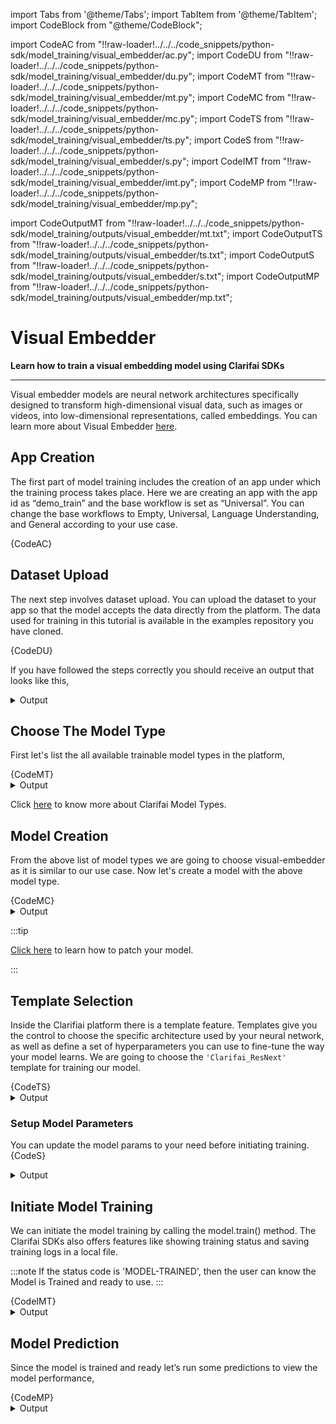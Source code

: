 import Tabs from '@theme/Tabs';
import TabItem from '@theme/TabItem';
import CodeBlock from "@theme/CodeBlock";


import CodeAC from "!!raw-loader!../../../code_snippets/python-sdk/model_training/visual_embedder/ac.py";
import CodeDU from "!!raw-loader!../../../code_snippets/python-sdk/model_training/visual_embedder/du.py";
import CodeMT from "!!raw-loader!../../../code_snippets/python-sdk/model_training/visual_embedder/mt.py";
import CodeMC from "!!raw-loader!../../../code_snippets/python-sdk/model_training/visual_embedder/mc.py";
import CodeTS from "!!raw-loader!../../../code_snippets/python-sdk/model_training/visual_embedder/ts.py";
import CodeS from "!!raw-loader!../../../code_snippets/python-sdk/model_training/visual_embedder/s.py";
import CodeIMT from "!!raw-loader!../../../code_snippets/python-sdk/model_training/visual_embedder/imt.py";
import CodeMP from "!!raw-loader!../../../code_snippets/python-sdk/model_training/visual_embedder/mp.py";



import CodeOutputMT from "!!raw-loader!../../../code_snippets/python-sdk/model_training/outputs/visual_embedder/mt.txt";
import CodeOutputTS from "!!raw-loader!../../../code_snippets/python-sdk/model_training/outputs/visual_embedder/ts.txt";
import CodeOutputS from "!!raw-loader!../../../code_snippets/python-sdk/model_training/outputs/visual_embedder/s.txt";
import CodeOutputMP from "!!raw-loader!../../../code_snippets/python-sdk/model_training/outputs/visual_embedder/mp.txt";



# Visual Embedder

**Learn how to train a visual embedding model using Clarifai SDKs**
<hr />

Visual embedder models are neural network architectures specifically designed to transform high-dimensional visual data, such as images or videos, into low-dimensional representations, called embeddings. You can learn more about Visual Embedder [here](https://docs.clarifai.com/portal-guide/model/model-types/visual-embedder).


## App Creation

The first part of model training includes the creation of an app under which the training process takes place. Here we are creating an app with the app id as “demo_train” and the base workflow is set as “Universal”. You can change the base workflows to Empty, Universal, Language Understanding, and General according to your use case.

<Tabs>
<TabItem value="python" label="Python">
    <CodeBlock className="language-python">{CodeAC}</CodeBlock>
</TabItem>
</Tabs>


## Dataset Upload

The next step involves dataset upload. You can upload the dataset to your app so that the model accepts the data directly from the platform. The  data used for training in this tutorial is available in the examples repository you have cloned.

<Tabs>
<TabItem value="python" label="Python">
    <CodeBlock className="language-python">{CodeDU}</CodeBlock>
</TabItem>
</Tabs>

If you have followed the steps correctly you should receive an output that looks like this,

<details>
  <summary>Output</summary>
    <img src="/img/python-sdk/ve_du.png" />
</details>



## Choose The Model Type

First let's list the all available trainable model types in the platform,

<Tabs>
<TabItem value="python" label="Python">
    <CodeBlock className="language-python">{CodeMT}</CodeBlock>
</TabItem>
</Tabs>
<details>
  <summary>Output</summary>
    <CodeBlock className="language-text">{CodeOutputMT}</CodeBlock>
</details>

Click [here](https://docs.clarifai.com/portal-guide/model/model-types/) to know more about Clarifai Model Types.

## Model Creation

From the above list of model types we are going to choose visual-embedder as it is similar to our use case. Now let's create a model with the above model type.

<Tabs>
<TabItem value="python" label="Python">
    <CodeBlock className="language-python">{CodeMC}</CodeBlock>
</TabItem>
</Tabs>

<details>
  <summary>Output</summary>
    <img src="/img/python-sdk/ve_mc.png" />
</details>

:::tip

[Click here](https://docs.clarifai.com/sdk/Model-Training-Tutorial/clusterer#patch-model) to learn how to patch your model. 

:::


## Template Selection

Inside the Clarifiai platform there is a template feature. Templates give you the control to choose the specific architecture used by your neural network, as well as define a set of hyperparameters you can use to fine-tune the way your model learns. We are going to choose the `'Clarifai_ResNext' `template for training our model.

<Tabs>
<TabItem value="python" label="Python">
    <CodeBlock className="language-python">{CodeTS}</CodeBlock>
</TabItem>
</Tabs>
<details>
  <summary>Output</summary>
    <CodeBlock className="language-text">{CodeOutputTS}</CodeBlock>
</details>


### Setup Model Parameters

You can update the model params to your need before initiating training.
<Tabs>
<TabItem value="python" label="Python">
    <CodeBlock className="language-python">{CodeS}</CodeBlock>
</TabItem>
</Tabs>
<details>
  <summary>Output</summary>
    <CodeBlock className="language-text">{CodeOutputS}</CodeBlock>
</details>

## Initiate Model Training

We can initiate the model training by calling the model.train() method. The Clarifai SDKs also offers features like showing training status and saving training logs in a local file.


:::note
If the status code is 'MODEL-TRAINED', then the user can know the Model is Trained and ready to use.
:::


<Tabs>
<TabItem value="python" label="Python">
    <CodeBlock className="language-python">{CodeIMT}</CodeBlock>
</TabItem>
</Tabs>

<details>
  <summary>Output</summary>
    <img src="/img/python-sdk/ve_imt.png" />
</details>



## Model Prediction

Since the model is trained and ready let’s run some predictions to view the model performance,

<Tabs>
<TabItem value="python" label="Python">
    <CodeBlock className="language-python">{CodeMP}</CodeBlock>
</TabItem>
</Tabs>
<details>
  <summary>Output</summary>
    <CodeBlock className="language-text">{CodeOutputMP}</CodeBlock>
</details>
